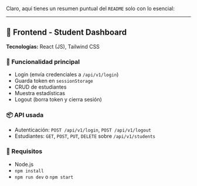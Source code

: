 Claro, aquí tienes un resumen puntual del `README` solo con lo esencial:

---

## 📘 Frontend - Student Dashboard

**Tecnologías:** React (JS), Tailwind CSS

### 🔐 Funcionalidad principal

* Login (envía credenciales a `/api/v1/login`)
* Guarda token en `sessionStorage`
* CRUD de estudiantes
* Muestra estadísticas
* Logout (borra token y cierra sesión)

### 📦 API usada

* Autenticación: `POST /api/v1/login`, `POST /api/v1/logout`
* Estudiantes: `GET`, `POST`, `PUT`, `DELETE` sobre `/api/v1/students`

### 🧪 Requisitos

* Node.js
* `npm install`
* `npm run dev` o `npm start`

